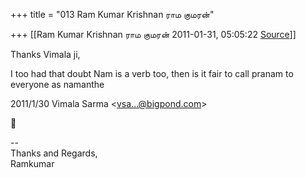 +++
title = "013 Ram Kumar Krishnan ராம குமரன்"

+++
[[Ram Kumar Krishnan ராம குமரன்	2011-01-31, 05:05:22 [Source](https://groups.google.com/g/samskrita/c/XqC4LjwtVkM)]]



Thanks Vimala ji,

  

I too had that doubt Nam is a verb too, then is it fair to call pranam to everyone as namanthe  
  

2011/1/30 Vimala Sarma \<[vsa...@bigpond.com]()\>



  
  
  
--  
Thanks and Regards,  
Ramkumar  
  
  
  

